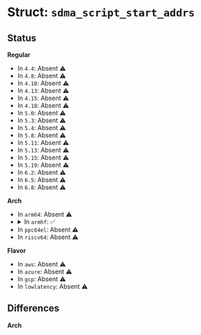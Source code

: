 # Struct: <code>sdma_script_start_addrs</code>

## Status
<b>Regular</b>
<ul>
<li>
In <code>4.4</code>: Absent ⚠️
</li>
<li>
In <code>4.8</code>: Absent ⚠️
</li>
<li>
In <code>4.10</code>: Absent ⚠️
</li>
<li>
In <code>4.13</code>: Absent ⚠️
</li>
<li>
In <code>4.15</code>: Absent ⚠️
</li>
<li>
In <code>4.18</code>: Absent ⚠️
</li>
<li>
In <code>5.0</code>: Absent ⚠️
</li>
<li>
In <code>5.3</code>: Absent ⚠️
</li>
<li>
In <code>5.4</code>: Absent ⚠️
</li>
<li>
In <code>5.8</code>: Absent ⚠️
</li>
<li>
In <code>5.11</code>: Absent ⚠️
</li>
<li>
In <code>5.13</code>: Absent ⚠️
</li>
<li>
In <code>5.15</code>: Absent ⚠️
</li>
<li>
In <code>5.19</code>: Absent ⚠️
</li>
<li>
In <code>6.2</code>: Absent ⚠️
</li>
<li>
In <code>6.5</code>: Absent ⚠️
</li>
<li>
In <code>6.8</code>: Absent ⚠️
</li>
</ul>
<b>Arch</b>
<ul>
<li>
In <code>arm64</code>: Absent ⚠️
</li>
<li>
<details>
<summary>In <code>armhf</code>: ✅</summary>

```c
struct sdma_script_start_addrs {
    s32 ap_2_ap_addr;
    s32 ap_2_bp_addr;
    s32 ap_2_ap_fixed_addr;
    s32 bp_2_ap_addr;
    s32 loopback_on_dsp_side_addr;
    s32 mcu_interrupt_only_addr;
    s32 firi_2_per_addr;
    s32 firi_2_mcu_addr;
    s32 per_2_firi_addr;
    s32 mcu_2_firi_addr;
    s32 uart_2_per_addr;
    s32 uart_2_mcu_addr;
    s32 per_2_app_addr;
    s32 mcu_2_app_addr;
    s32 per_2_per_addr;
    s32 uartsh_2_per_addr;
    s32 uartsh_2_mcu_addr;
    s32 per_2_shp_addr;
    s32 mcu_2_shp_addr;
    s32 ata_2_mcu_addr;
    s32 mcu_2_ata_addr;
    s32 app_2_per_addr;
    s32 app_2_mcu_addr;
    s32 shp_2_per_addr;
    s32 shp_2_mcu_addr;
    s32 mshc_2_mcu_addr;
    s32 mcu_2_mshc_addr;
    s32 spdif_2_mcu_addr;
    s32 mcu_2_spdif_addr;
    s32 asrc_2_mcu_addr;
    s32 ext_mem_2_ipu_addr;
    s32 descrambler_addr;
    s32 dptc_dvfs_addr;
    s32 utra_addr;
    s32 ram_code_start_addr;
    s32 mcu_2_ssish_addr;
    s32 ssish_2_mcu_addr;
    s32 hdmi_dma_addr;
    s32 zcanfd_2_mcu_addr;
    s32 zqspi_2_mcu_addr;
    s32 mcu_2_ecspi_addr;
    s32 mcu_2_zqspi_addr;
};
```
</details>
</li>
<li>
In <code>ppc64el</code>: Absent ⚠️
</li>
<li>
In <code>riscv64</code>: Absent ⚠️
</li>
</ul>
<b>Flavor</b>
<ul>
<li>
In <code>aws</code>: Absent ⚠️
</li>
<li>
In <code>azure</code>: Absent ⚠️
</li>
<li>
In <code>gcp</code>: Absent ⚠️
</li>
<li>
In <code>lowlatency</code>: Absent ⚠️
</li>
</ul>

## Differences
<b>Arch</b>
<ul>
</ul>
